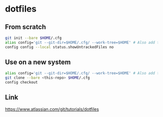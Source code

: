 # dotfiles

## From scratch

```bash
git init --bare $HOME/.cfg
alias config='git --git-dir=$HOME/.cfg/ --work-tree=$HOME' # Also add this to .bashrc
config config --local status.showUntrackedFiles no
```

## Use on a new system

```bash
alias config='git --git-dir=$HOME/.cfg/ --work-tree=$HOME' # Also add this to .bashrc
git clone --bare <this-repo> $HOME/.cfg
config checkout
```

## Link

https://www.atlassian.com/git/tutorials/dotfiles
